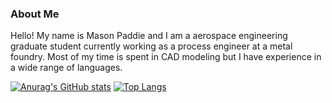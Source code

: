 ### About Me
 
 Hello! My name is Mason Paddie and I am a aerospace engineering graduate student currently working as a process engineer at a metal foundry. Most of my time is spent in CAD modeling but I have experience in a wide range of languages. 
 
 
 [![Anurag's GitHub stats](https://github-readme-stats.vercel.app/api?username=MasonPaddie)](https://github.com/anuraghazra/github-readme-stats)
[![Top Langs](https://github-readme-stats.vercel.app/api/top-langs/?username=MasonPaddie)](https://github.com/anuraghazra/github-readme-stats)
